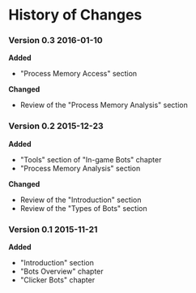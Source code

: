 # History of Changes

### Version 0.3		2016-01-10
**Added**
* "Process Memory Access" section

**Changed**
* Review of the "Process Memory Analysis" section

### Version 0.2		2015-12-23
**Added**
* "Tools" section of "In-game Bots" chapter
* "Process Memory Analysis" section

**Changed**
* Review of the "Introduction" section
* Review of the "Types of Bots" section

### Version 0.1		2015-11-21
**Added**
* "Introduction" section
* "Bots Overview" chapter
* "Clicker Bots" chapter
